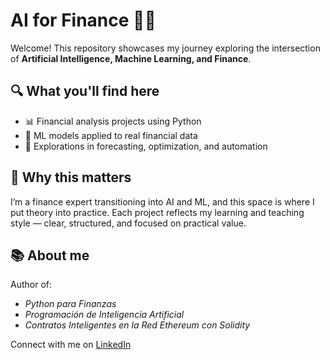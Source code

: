 # AI for Finance 🧠💸

Welcome! This repository showcases my journey exploring the intersection of **Artificial Intelligence, Machine Learning, and Finance**.

## 🔍 What you'll find here

- 📊 Financial analysis projects using Python
- 🤖 ML models applied to real financial data
- 🧠 Explorations in forecasting, optimization, and automation

## 🚀 Why this matters

I’m a finance expert transitioning into AI and ML, and this space is where I put theory into practice. Each project reflects my learning and teaching style — clear, structured, and focused on practical value.

## 📚 About me

Author of:
- *Python para Finanzas*
- *Programación de Inteligencia Artificial*
- *Contratos Inteligentes en la Red Ethereum con Solidity*

Connect with me on [LinkedIn](https://www.linkedin.com/in/carlos-mario-ramírez-gil-050403a/)
